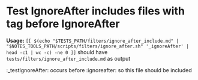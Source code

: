 # Test IgnoreAfter includes files with tag before IgnoreAfter
**Usage:** `[[ $(echo "$TESTS_PATH/filters/ignore_after_include.md" | "$NOTES_TOOLS_PATH/scripts/filters/ignore_after.sh" '_ignoreAfter' | head -c1 | wc -c) -ne 0 ]]` should have `tests/filters/ignore_after_include.md` as output

:_testIgnoreAfter: occurs before :ignoreafter: so this file should be included
